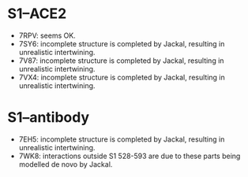 S1–ACE2
=======

* 7RPV: seems OK.
* 7SY6: incomplete structure is completed by Jackal, resulting in unrealistic intertwining.
* 7V87: incomplete structure is completed by Jackal, resulting in unrealistic intertwining.
* 7VX4: incomplete structure is completed by Jackal, resulting in unrealistic intertwining.

S1–antibody
===========

* 7EH5: incomplete structure is completed by Jackal, resulting in unrealistic intertwining.
* 7WK8: interactions outside S1 528-593 are due to these parts being modelled de novo by Jackal.
